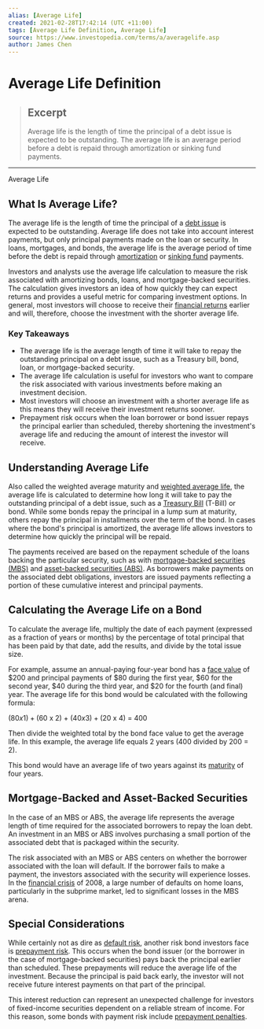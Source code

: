 ```yaml
---
alias: [Average Life]
created: 2021-02-28T17:42:14 (UTC +11:00)
tags: [Average Life Definition, Average Life]
source: https://www.investopedia.com/terms/a/averagelife.asp
author: James Chen
---
```


# Average Life Definition

> ## Excerpt
> Average life is the length of time the principal of a debt issue is expected to be outstanding. The average life is an average period before a debt is repaid through amortization or sinking fund payments.

---

Average Life
## What Is Average Life?

The average life is the length of time the principal of a [debt issue](https://www.investopedia.com/terms/d/debt-issue.asp) is expected to be outstanding. Average life does not take into account interest payments, but only principal payments made on the loan or security. In loans, mortgages, and bonds, the average life is the average period of time before the debt is repaid through [amortization](https://www.investopedia.com/terms/a/amortization.asp) or [sinking fund](https://www.investopedia.com/terms/s/sinkingfund.asp) payments.

Investors and analysts use the average life calculation to measure the risk associated with amortizing bonds, loans, and mortgage-backed securities. The calculation gives investors an idea of how quickly they can expect returns and provides a useful metric for comparing investment options. In general, most investors will choose to receive their [financial returns](https://www.investopedia.com/terms/r/return.asp) earlier and will, therefore, choose the investment with the shorter average life.

### Key Takeaways

-   The average life is the average length of time it will take to repay the outstanding principal on a debt issue, such as a Treasury bill, bond, loan, or mortgage-backed security. 
-   The average life calculation is useful for investors who want to compare the risk associated with various investments before making an investment decision.
-   Most investors will choose an investment with a shorter average life as this means they will receive their investment returns sooner.
-   Prepayment risk occurs when the loan borrower or bond issuer repays the principal earlier than scheduled, thereby shortening the investment's average life and reducing the amount of interest the investor will receive.

## Understanding Average Life

Also called the weighted average maturity and [weighted average life](https://www.investopedia.com/terms/w/weightedaveragelife.asp), the average life is calculated to determine how long it will take to pay the outstanding principal of a debt issue, such as a [Treasury Bill](https://www.investopedia.com/terms/t/treasurybill.asp) (T-Bill) or bond. While some bonds repay the principal in a lump sum at maturity, others repay the principal in installments over the term of the bond. In cases where the bond's principal is amortized, the average life allows investors to determine how quickly the principal will be repaid.

The payments received are based on the repayment schedule of the loans backing the particular security, such as with [mortgage-backed securities (MBS)](https://www.investopedia.com/terms/m/mbs.asp) and [asset-backed securities (ABS)](https://www.investopedia.com/terms/a/asset-backedsecurity.asp). As borrowers make payments on the associated debt obligations, investors are issued payments reflecting a portion of these cumulative interest and principal payments.

## Calculating the Average Life on a Bond

To calculate the average life, multiply the date of each payment (expressed as a fraction of years or months) by the percentage of total principal that has been paid by that date, add the results, and divide by the total issue size.

For example, assume an annual-paying four-year bond has a [face value](https://www.investopedia.com/terms/f/facevalue.asp) of $200 and principal payments of $80 during the first year, $60 for the second year, $40 during the third year, and $20 for the fourth (and final) year. The average life for this bond would be calculated with the following formula:

($80 x 1) + ($60 x 2) + ($40 x 3) + ($20 x 4) = 400

Then divide the weighted total by the bond face value to get the average life. In this example, the average life equals 2 years (400 divided by 200 = 2).

This bond would have an average life of two years against its [maturity](https://www.investopedia.com/terms/m/maturity.asp) of four years.

## Mortgage-Backed and Asset-Backed Securities

In the case of an MBS or ABS, the average life represents the average length of time required for the associated borrowers to repay the loan debt. An investment in an MBS or ABS involves purchasing a small portion of the associated debt that is packaged within the security.

The risk associated with an MBS or ABS centers on whether the borrower associated with the loan will default. If the borrower fails to make a payment, the investors associated with the security will experience losses. In the [financial crisis](https://www.investopedia.com/terms/f/financial-crisis.asp) of 2008, a large number of defaults on home loans, particularly in the subprime market, led to significant losses in the MBS arena.

## Special Considerations

While certainly not as dire as [default risk](https://www.investopedia.com/terms/d/defaultrisk.asp), another risk bond investors face is [prepayment risk](https://www.investopedia.com/terms/p/prepaymentrisk.asp). This occurs when the bond issuer (or the borrower in the case of mortgage-backed securities) pays back the principal earlier than scheduled. These prepayments will reduce the average life of the investment. Because the principal is paid back early, the investor will not receive future interest payments on that part of the principal.

This interest reduction can represent an unexpected challenge for investors of fixed-income securities dependent on a reliable stream of income. For this reason, some bonds with payment risk include [prepayment penalties](https://www.investopedia.com/terms/p/prepaymentpenalty.asp).
